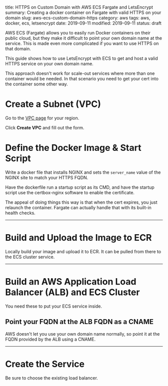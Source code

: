title: HTTPS on Custom Domain with AWS ECS Fargate and LetsEncrypt
summary: Creating a docker container on Fargate with valid HTTPS on your domain
slug: aws-ecs-custom-domain-https
category: aws
tags: aws, docker, ecs, letsencrypt
date: 2019-09-11
modified: 2019-09-11
status: draft


AWS ECS (Fargate) allows you to easily run Docker containers on their public
cloud, but they make it difficult to point your own domain name at the service.
This is made even more complicated if you want to use HTTPS on that domain.

This guide shows how to use LetsEncrypt with ECS to get and host a valid HTTPS
service on your own domain name.

This approach doesn't work for scale-out services where more than one container
would be needed. In that scenario you need to get your cert into the container
some other way.


# Create a Subnet (VPC)
Go to the [VPC page](https://ca-central-1.console.aws.amazon.com/vpc/) for your
region.

Click **Create VPC** and fill out the form.


# Define the Docker Image & Start Script

Write a docker file that installs NGINX and sets the `server_name` value of the
NGINX site to match your HTTPS FQDN.

Have the dockerfile run a startup script as its CMD, and have the startup
script use the certbox-nginx software to enable the certificate.

The appeal of doing things this way is that when the cert expires, you just
relaunch the container. Fargate can actually handle that with its built-in
health checks.


---


# Build and Upload the Image to ECR


Locally build your image and upload it to ECR. It can be pulled from there to
the ECS cluster service.

---


# Build an AWS Application Load Balancer (ALB) and ECS Cluster

You need these to put your ECS service inside.


## Point your FQDN at the ALB FQDN as a CNAME

AWS doesn't let you use your own domain name normally, so point it at the FQDN
provided by the ALB using a CNAME.


---


# Create the Service

Be sure to choose the existing load balancer.
